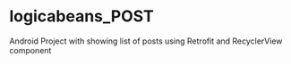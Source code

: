 # logicabeans_POST
Android Project with showing list of posts using  Retrofit and RecyclerView component 
